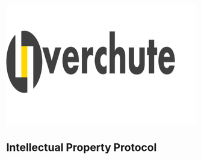 <img height=320 src="https://github.com/Overchute/overchute/blob/main/logo-full.png" />

# Intellectual Property Protocol
